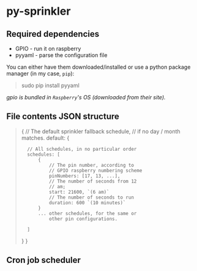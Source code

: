 py-sprinkler
====================


Required dependencies
---------------------
* GPIO -  run it on raspberry
* pyyaml - parse the configuration file

You can either have them downloaded/installed or use a python package manager (in my case, `pip`):
> sudo pip install pyyaml

_gpio is bundled in `Raspberry`'s OS (downloaded from their site)._


File contents JSON structure
----------------------------

> {
>	// The default sprinkler fallback schedule,
>	// if no day / month matches.
>	default: {
>
>		// All schedules, in no particular order
>		schedules: [
>			{ 
>				// The pin number, according to
>				// GPIO raspberry numbering scheme
>				pinNumbers: [17, 13, ...], 
>				// The number of seconds from 12
>				// am;
>				start: 21600, `(6 am)`
>				// The number of seconds to run
>				duration: 600 `(10 minutes)`
>			}
>           ... other schedules, for the same or 
>               other pin configurations.
>
>		]
>
>	}
>}

Cron job scheduler
------------------

